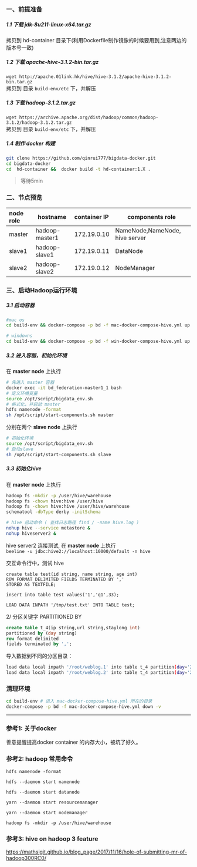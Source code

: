 
### 一、前提准备

##### 1.1 下载 jdk-8u211-linux-x64.tar.gz  
拷贝到 hd-container 目录下(利用Dockerfile制作镜像的时候要用到,注意两边的版本号一致)
##### 1.2 下载 apache-hive-3.1.2-bin.tar.gz  
   `wget http://apache.01link.hk/hive/hive-3.1.2/apache-hive-3.1.2-bin.tar.gz`   
   拷贝到 目录 `build-env/etc` 下，并解压 
##### 1.3 下载 hadoop-3.1.2.tar.gz   
`wget https://archive.apache.org/dist/hadoop/common/hadoop-3.1.2/hadoop-3.1.2.tar.gz`  
拷贝到 目录 `build-env/etc` 下，并解压 
##### 1.4 制作 docker 构建
  ```bash
  git clone https://github.com/qinrui777/bigdata-docker.git
  cd bigdata-docker
  cd  hd-container &&  docker build -t hd-container:1.X .
  ```
  > 等待5min

### 二、节点预览

| node role |    hostname  |  container IP |   components role  |
| :---------| ------------|  :------     |   -------| 
|    master | hadoop-master1 | 172.19.0.10 | NameNode,NameNode, hive server
|   slave1  | hadoop-slave1  | 172.19.0.11 | DataNode
|    slave2  | hadoop-slave2 |  172.19.0.12| NodeManager

### 三、启动Hadoop运行环境

##### 3.1 启动容器
```bash
#mac os
cd build-env && docker-compose -p bd -f mac-docker-compose-hive.yml up -d

# windowns
cd build-env && docker-compose -p bd -f win-docker-compose-hive.yml up -d
```

##### 3.2 进入容器，初始化环境
在 **master node** 上执行

```bash
# 先进入 master 容器
docker exec -it bd_federation-master1_1 bash
# 定义环境变量
source /opt/script/bigdata_env.sh
# 格式化，并启动 master
hdfs namenode -format
sh /opt/script/start-components.sh master
```

分别在两个 **slave node** 上执行

```sh
# 初始化环境 
source /opt/script/bigdata_env.sh
# 启动slave
sh /opt/script/start-components.sh slave
```

##### 3.3 初始化hive

在 **master node** 上执行
```bash
hadoop fs -mkdir -p /user/hive/warehouse
hadoop fs -chown hive:hive /user/hive
hadoop fs -chown hive:hive /user/hive/warehouse
schematool -dbType derby -initSchema

# hive 启动命令 ( 查找日志路径 find / -name hive.log )
nohup hive --service metastore &
nohup hiveserver2 &
```

hive server2 连接测试, 在 **master node** 上执行   
`beeline -u jdbc:hive2://localhost:10000/default -n hive`

交互命令行中，测试 hive

```
create table test(id string, name string, age int)
ROW FORMAT DELIMITED FIELDS TERMINATED BY ','
STORED AS TEXTFILE;
```

`insert into table test values('1','q1',33);`

`LOAD DATA INPATH '/tmp/test.txt' INTO TABLE test;`

2/ 分区关键字 PARTITIONED BY
```sql
create table t_4(ip string,url string,staylong int)
partitioned by (day string)
row format delimited
fields terminated by ',';
```

导入数据到不同的分区目录：
```bash
load data local inpath '/root/weblog.1' into table t_4 partition(day='2017-04-08');
load data local inpath '/root/weblog.2' into table t_4 partition(day='2017-04-09');
```

### 清理环境

```bash
cd build-env # 进入 mac-docker-compose-hive.yml 所在的目录
docker-compose -p bd -f mac-docker-compose-hive.yml down -v
```

---
### 参考1:  关于docker
善意提醒提高docker container 的内存大小，被坑了好久。

### 参考2: hadoop 常用命令

`hdfs namenode -format`

`hdfs --daemon start namenode`

`hdfs --daemon start datanode`

`yarn --daemon start resourcemanager`

`yarn --daemon start nodemanager`

`hadoop fs -mkdir -p /user/hive/warehouse`

### 参考3: hive on hadoop 3 feature 
https://mathsigit.github.io/blog_page/2017/11/16/hole-of-submitting-mr-of-hadoop300RC0/ 
